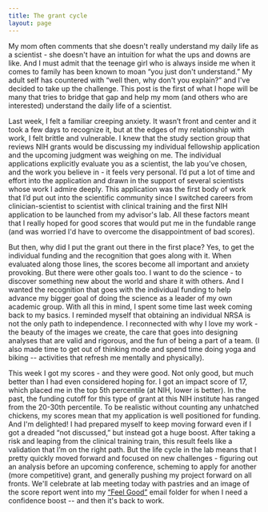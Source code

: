 ```yaml
---
title: The grant cycle
layout: page
---
```

My mom often comments that she doesn't really understand my daily life as a scientist - she doesn't have an intuition for what the ups and downs are like. And I must admit that the teenage girl who is always inside me when it comes to family has been known to moan “you just don't understand.” My adult self has countered with “well then, why don't you explain?” and I've decided to take up the challenge. This post is the first of what I hope will be many that tries to bridge that gap and help my mom (and others who are interested) understand the daily life of a scientist.

Last week, I felt a familiar creeping anxiety. It wasn’t front and center and it took a few days to recognize it, but at the edges of my relationship with work, I felt brittle and vulnerable. I knew that the study section group that reviews NIH grants would be discussing my individual fellowship application and the upcoming judgment was weighing on me. The individual applications explicitly evaluate you as a scientist, the lab you’ve chosen, and the work you believe in - it feels very personal. I’d put a lot of time and effort into the application and drawn in the support of several scientists whose work I admire deeply. This application was the first body of work that I’d put out into the scientific community since I switched careers from clinician-scientist to scientist with clinical training and the first NIH application to be launched from my advisor's lab. All these factors meant that I really hoped for good scores that would put me in the fundable range (and was worried I'd have to overcome the disappointment of bad scores).

But then, why did I put the grant out there in the first place? Yes, to get the individual funding and the recognition that goes along with it. When evaluated along those lines, the scores become all important and anxiety provoking. But there were other goals too. I want to do the science - to discover something new about the world and share it with others. And I wanted the recognition that goes with the individual funding to help advance my bigger goal of doing the science as a leader of my own academic group. With all this in mind, I spent some time last week coming back to my basics. I reminded myself that obtaining an individual NRSA is not the only path to independence. I reconnected with why I love my work - the beauty of the images we create, the care that goes into designing analyses that are valid and rigorous, and the fun of being a part of a team. (I also made time to get out of thinking mode and spend time doing yoga and biking -- activities that refresh me mentally and physically).

This week I got my scores - and they were good. Not only good, but much better than I had even considered hoping for. I got an impact score of 17, which placed me in the top 5th percentile (at NIH, lower is better). In the past, the funding cutoff for this type of grant at this NIH institute has ranged from the 20-30th percentile. To be realistic without counting any unhatched chickens, my scores mean that my application is well positioned for funding. And I'm delighted! I had prepared myself to keep moving forward even if I got a dreaded “not discussed,” but instead got a huge boost. After taking a risk and leaping from the clinical training train, this result feels like a validation that I’m on the right path. But the life cycle in the lab means that I pretty quickly moved forward and focused on new challenges - figuring out an analysis before an upcoming conference, scheming to apply for another (more competitive) grant, and generally pushing my project forward on all fronts. We'll celebrate at lab meeting today with pastries and an image of the score report went into my [“Feel Good”](https://blogs.scientificamerican.com/guest-blog/the-awesomest-7-year-postdoc-or-how-i-learned-to-stop-worrying-and-love-the-tenure-track-faculty-life/) email folder for when I need a confidence boost -- and then it's back to work.
